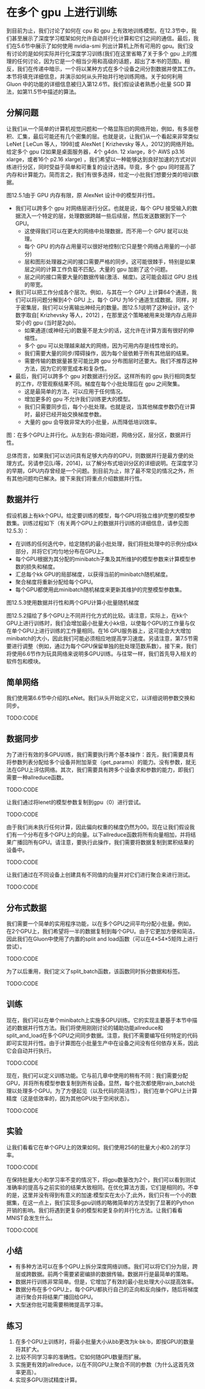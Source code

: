 

<!--
 * @version:
 * @Author:  StevenJokes https://github.com/StevenJokes
 * @Date: 2020-07-14 21:09:16
 * @LastEditors:  StevenJokes https://github.com/StevenJokes
 * @LastEditTime: 2020-07-14 21:42:44
 * @Description:
 * @TODO::
 * @Reference:http://preview.d2l.ai/d2l-en/master/chapter_computational-performance/multiple-gpus.html
-->

# 在多个 gpu 上进行训练

到目前为止，我们讨论了如何在 cpu 和 gpu 上有效地训练模型。在12.3节中，我们甚至展示了深度学习框架如何允许自动并行化计算和它们之间的通信。最后，我们在5.6节中展示了如何使用 nvidia-smi 列出计算机上所有可用的 gpu。我们没有讨论的是如何实际并行化深度学习训练(我们在这里省略了关于多个 gpu 上的推理的任何讨论，因为它是一个相当少用和高级的话题，超出了本书的范围)。相反，我们在传递中暗示，一个将以某种方式在多个设备之间分割数据并使其工作。本节将填充详细信息，并演示如何从头开始并行地训练网络。关于如何利用 Gluon 中的功能的详细信息被归入第12.6节。我们假设读者熟悉小批量 SGD 算法，如第11.5节中描述的算法。

## 分解问题

让我们从一个简单的计算机视觉问题和一个略显陈旧的网络开始，例如，有多层卷积、汇集，最后可能还有几个密集的层。也就是说，让我们从一个看起来非常类似 LeNet [ LeCun 等人，1998]或 AlexNet [ Krizhevsky 等人，2012]的网络开始。给定多个 gpu (2如果是桌面服务器，4个 g4dn. 12 xlarge，8个 AWS p3.16 xlarge，或者16个 p2.16 xlarge) ，我们希望以一种能够达到良好加速的方式对训练进行分区，同时受益于简单和可重复的设计选择。毕竟，多个 gpu 同时提高了内存和计算能力。简而言之，我们有很多选择，给定一小批我们想要分类的培训数据。

图12.5.1由于 GPU 内存有限，原 AlexNet 设计中的模型并行性。

* 我们可以跨多个 gpu 对网络层进行分区。也就是说，每个 GPU 接受输入的数据流入一个特定的层，处理数据跨越一些后续层，然后发送数据到下一个 GPU。
  * 这使得我们可以在更大的网络中处理数据，而不用一个 GPU 就可以处理。
  * 每个 GPU 的内存占用量可以很好地控制(它只是整个网络占用量的一小部分)
  * 层和图形处理器之间的接口需要严格的同步。这可能很棘手，特别是如果层之间的计算工作负载不匹配。大量的 gpu 加剧了这个问题。
  * 层之间的接口需要大量的数据传输(激活、梯度)。这可能会超过 GPU 总线的带宽。
* 我们可以把工作分成各个层次。例如，与其在一个 GPU 上计算64个通道，我们可以将问题分解到4个 GPU 上，每个 GPU 为16个通道生成数据。同样，对于密集层，我们可以分离输出神经元的数量。图12.5.1说明了这种设计。这个数字取自[ Krizhevsky 等人，2012] ，在那里这个策略被用来处理内存占用非常小的 gpu (当时是2gb)。
  * 如果通道(或神经元)的数量不是太少的话，这允许在计算方面有很好的伸缩性。
  * 多个 gpu 可以处理越来越大的网络，因为可用内存是线性增长的。
  * 我们需要大量的同步/障碍操作，因为每个层依赖于所有其他层的结果。
  * 需要传输的数据量甚至可能比跨 gpu 分布图层时还要大。我们不推荐这种方法，因为它的带宽成本和复杂性。
* 最后，我们可以跨多个 gpu 对数据进行分区。这样所有的 gpu 执行相同类型的工作，尽管观察结果不同。梯度在每个小批处理后在 gpu 之间聚集。
  * 这是最简单的方法，可以应用于任何情况。
  * 增加更多的 gpu 不允许我们训练更大的模型。
  * 我们只需要同步后，每个小批处理。也就是说，当其他梯度参数仍在计算时，最好已经开始交换梯度参数。
  * 大量的 gpu 会导致非常大的小批量，从而降低培训效率。

图：在多个GPU上并行化。从左到右-原始问题，网络分区，层分区，数据并行性。

总体而言，如果我们可以访问具有足够大内存的GPU，则数据并行是最方便的处理方式。另请参见[Li等，2014]，以了解分布式培训分区的详细说明。在深度学习的早期，GPU内存曾经是一个问题。到目前为止，除了最不常见的情况之外，所有其他问题均已解决。接下来我们将重点介绍数据并行性。

## 数据并行

假设机器上有kk个GPU。给定要训练的模型，每个GPU将独立维护完整的模型参数集。训练过程如下（有关两个GPU上的数据并行训练的详细信息，请参见图12.5.3）：

* 在训练的任何迭代中，给定随机的最小批处理，我们将批处理中的示例分成kk部分，并将它们均匀地分布在GPU上。
* 每个GPU根据为其分配的minibatch子集及其所维护的模型参数来计算模型参数的损失和梯度。
* 汇总每个kk GPU的局部梯度，以获得当前的minibatch随机梯度。
* 聚合梯度将重新分配给每个GPU。
* 每个GPU都使用此minibatch随机梯度来更新其维护的完整模型参数集。

图12.5.3使用数据并行性和两个GPU计算小批量随机梯度

图12.5.2描绘了多个GPU上不同并行化方式的比较。请注意，实际上，在kk个GPU上进行训练时，我们会增加最小批量大小kk倍，以使每个GPU的工作量与仅在单个GPU上进行训练的工作量相同。在16 GPU服务器上，这可能会大大增加minibatch的大小，因此我们可能必须相应地提高学习速度。另请注意，第7.5节需要进行调整（例如，通过为每个GPU保留单独的批处理范数系数）。接下来，我们将使用6.6节作为玩具网络来说明多GPU训练。与往常一样，我们首先导入相关的软件包和模块。

## 简单网络

我们使用第6.6节中介绍的LeNet。我们从头开始定义它，以详细说明参数交换和同步。

TODO:CODE

## 数据同步

为了进行有效的多GPU训练，我们需要执行两个基本操作：首先，我们需要具有将参数列表分配给多个设备并附加渐变（get_params）的能力。没有参数，就无法在GPU上评估网络。其次，我们需要具有跨多个设备求和参数的能力，即我们需要一种allreduce函数。

TODO:CODE

让我们通过将lenet的模型参数复制到gpu（0）进行尝试。

TODO:CODE

由于我们尚未执行任何计算，因此偏向权重的梯度仍然为00。现在让我们假设我们有一个分布在多个GPU上的向量。以下allreduce函数将所有向量相加，并将结果广播回所有GPU。请注意，要执行此操作，我们需要将数据复制到累积结果的设备中。

TODO:CODE

让我们通过在不同设备上创建具有不同值的向量并对它们进行聚合来进行测试。

TODO:CODE

## 分布式数据

我们需要一个简单的实用程序功能，以在多个GPU之间平均分配小批量。例如，在2个GPU上，我们希望将一半的数据复制到每个GPU。由于它更加方便和简洁，因此我们在Gluon中使用了内置的split and load函数（可以在4×54×5矩阵上进行尝试）。

TODO:CODE

为了以后重用，我们定义了split_batch函数，该函数同时拆分数据和标签。

TODO:CODE

## 训练

现在，我们可以在单个minibatch上实施多GPU训练。它的实现主要基于本节中描述的数据并行性方法。我们将使用刚刚讨论的辅助功能allreduce和split_and_load在多个GPU之间同步数据。注意，我们不需要编写任何特定的代码即可实现并行性。由于计算图在小批量生产中在设备之间没有任何依存关系，因此它会自动并行执行。

TODO:CODE

现在，我们可以定义训练功能。它与前几章中使用的稍有不同：我们需要分配GPU，并将所有模型参数复制到所有设备。显然，每个批次都使用train_batch处理以处理多个GPU。为了方便起见（以及代码的简洁性），我们在单个GPU上计算精度（这是低效率的，因为其他GPU处于空闲状态）。

TODO:CODE

## 实验

让我们看看它在单个GPU上的效果如何。我们使用256的批量大小和0.2的学习率。

TODO:CODE

在保持批量大小和学习率不变的情况下，将gpu数量改为2个，我们可以看到测试准确率的提高与之前实验的结果大致相同。在优化算法方面，它们是相同的。不幸的是，这里并没有得到有意义的加速:模型实在太小了;此外，我们只有一个小的数据集，在这一点上，我们实现多gpu训练的略微简单的方法受到了显著的Python开销的影响。我们将遇到更复杂的模型和更复杂的并行化方法。让我们看看MNIST会发生什么。

TODO:CODE

## 小结

* 有多种方法可以在多个GPU上拆分深度网络训练。我们可以将它们分为层，跨层或跨数据。前两个需要紧密编排的数据传输。数据并行是最简单的策略。
* 数据并行训练非常简单。但是，它增加了有效的最小批处理大小以提高效率。
* 数据分布在多个GPU上，每个GPU都执行自己的正向和反向操作，随后将梯度进行聚合并将结果广播回给GPU。
* 大型迷你批可能需要稍微提高学习率。

## 练习

1. 在多个GPU上训练时，将最小批量大小从bb更改为k⋅bk⋅b，即按GPU的数量将其扩大。
1. 比较不同学习率的准确性。它如何随GPU数量而扩展。
1. 实施更有效的allreduce，以在不同GPU上聚合不同的参数（为什么这首先效率更高）。
1. 实现多GPU测试精度计算。
